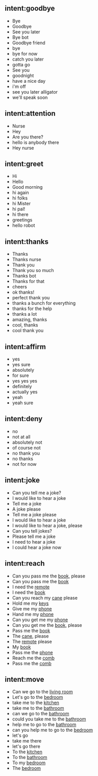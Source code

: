 ## intent:goodbye
- Bye
- Goodbye
- See you later
- Bye bot
- Goodbye friend
- bye
- bye for now
- catch you later
- gotta go
- See you
- goodnight
- have a nice day
- i'm off
- see you later alligator
- we'll speak soon

## intent:attention
- Nurse
- Hey
- Are you there?
- hello is anybody there
- Hey nurse

## intent:greet
- Hi
- Hello
- Good morning
- hi again
- hi folks
- hi Mister
- hi pal!
- hi there
- greetings
- hello robot

## intent:thanks
- Thanks
- Thanks nurse
- Thank you
- Thank you so much
- Thanks bot
- Thanks for that
- cheers
- ok thanks!
- perfect thank you
- thanks a bunch for everything
- thanks for the help
- thanks a lot
- amazing, thanks
- cool, thanks
- cool thank you

## intent:affirm
- yes
- yes sure
- absolutely
- for sure
- yes yes yes
- definitely
- actually yes
- yeah
- yeah sure

## intent:deny
- no
- not at all
- absolutely not
- of course not
- no thank you
- no thanks
- not for now

## intent:joke
- Can you tell me a joke?
- I would like to hear a joke
- Tell me a joke
- A joke please
- Tell me a joke please
- I would like to hear a joke
- I would like to hear a joke, please
- Can you tell jokes?
- Please tell me a joke
- I need to hear a joke
- I could hear a joke now

## intent:reach
- Can you pass me the [book](object), please
- Can you pass me the [book](object)
- I need the [remote](object)
- I need the [book](object)
- Can you reach my [cane](object) please
- Hold me my [keys](object)
- Give me my [phone](object)
- Hand me my [phone](object)
- Can you get me my [phone](object)
- Can you get me the [book](object), please
- Pass me the [book](object)
- The [cane](object), please
- The [remote](object) please
- My [book](object)
- Pass me the [phone](object)
- Reach me the [comb](object)
- Pass me the [comb](object)

## intent:move
- Can we go to the [living room](place)
- Let's go to the [bedroom](place)
- take me to the [kitchen](place)
- take me to the [bathroom](place)
- can we go to the [bathroom](place)
- could you take me to the [bathroom](place)
- help me to go to the [bathroom](place)
- can you help me to go to the [bedroom](place)
- let's go
- take me there
- let's go there
- To the [kitchen](place)
- To the [bathroom](place)
- To my [bedroom](place)
- The [bedroom](place)